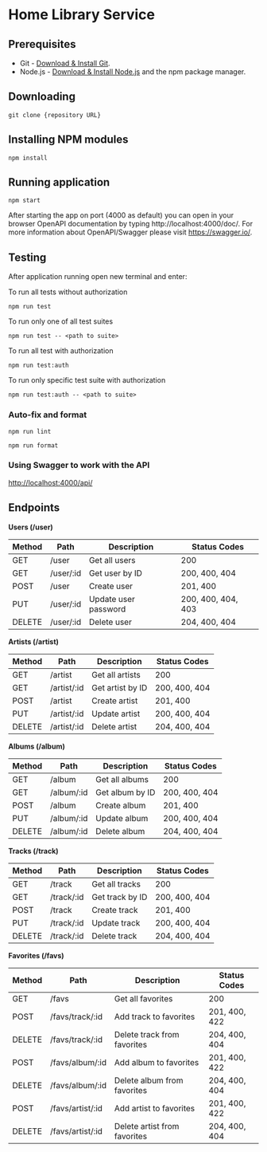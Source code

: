 # Home Library Service

## Prerequisites

- Git - [Download & Install Git](https://git-scm.com/downloads).
- Node.js - [Download & Install Node.js](https://nodejs.org/en/download/) and the npm package manager.

## Downloading

```
git clone {repository URL}
```

## Installing NPM modules

```
npm install
```

## Running application

```
npm start
```

After starting the app on port (4000 as default) you can open
in your browser OpenAPI documentation by typing http://localhost:4000/doc/.
For more information about OpenAPI/Swagger please visit https://swagger.io/.

## Testing

After application running open new terminal and enter:

To run all tests without authorization

```
npm run test
```

To run only one of all test suites

```
npm run test -- <path to suite>
```

To run all test with authorization

```
npm run test:auth
```

To run only specific test suite with authorization

```
npm run test:auth -- <path to suite>
```

### Auto-fix and format

```
npm run lint
```

```
npm run format
```

### Using Swagger to work with the API

<http://localhost:4000/api/>

## Endpoints

**Users (/user)**

| Method | Path      | Description          | Status Codes       |
| ------ | --------- | -------------------- | ------------------ |
| GET    | /user     | Get all users        | 200                |
| GET    | /user/:id | Get user by ID       | 200, 400, 404      |
| POST   | /user     | Create user          | 201, 400           |
| PUT    | /user/:id | Update user password | 200, 400, 404, 403 |
| DELETE | /user/:id | Delete user          | 204, 400, 404      |

**Artists (/artist)**

| Method | Path        | Description      | Status Codes  |
| ------ | ----------- | ---------------- | ------------- |
| GET    | /artist     | Get all artists  | 200           |
| GET    | /artist/:id | Get artist by ID | 200, 400, 404 |
| POST   | /artist     | Create artist    | 201, 400      |
| PUT    | /artist/:id | Update artist    | 200, 400, 404 |
| DELETE | /artist/:id | Delete artist    | 204, 400, 404 |

**Albums (/album)**

| Method | Path       | Description     | Status Codes  |
| ------ | ---------- | --------------- | ------------- |
| GET    | /album     | Get all albums  | 200           |
| GET    | /album/:id | Get album by ID | 200, 400, 404 |
| POST   | /album     | Create album    | 201, 400      |
| PUT    | /album/:id | Update album    | 200, 400, 404 |
| DELETE | /album/:id | Delete album    | 204, 400, 404 |

**Tracks (/track)**

| Method | Path       | Description     | Status Codes  |
| ------ | ---------- | --------------- | ------------- |
| GET    | /track     | Get all tracks  | 200           |
| GET    | /track/:id | Get track by ID | 200, 400, 404 |
| POST   | /track     | Create track    | 201, 400      |
| PUT    | /track/:id | Update track    | 200, 400, 404 |
| DELETE | /track/:id | Delete track    | 204, 400, 404 |

**Favorites (/favs)**

| Method | Path             | Description                  | Status Codes  |
| ------ | ---------------- | ---------------------------- | ------------- |
| GET    | /favs            | Get all favorites            | 200           |
| POST   | /favs/track/:id  | Add track to favorites       | 201, 400, 422 |
| DELETE | /favs/track/:id  | Delete track from favorites  | 204, 400, 404 |
| POST   | /favs/album/:id  | Add album to favorites       | 201, 400, 422 |
| DELETE | /favs/album/:id  | Delete album from favorites  | 204, 400, 404 |
| POST   | /favs/artist/:id | Add artist to favorites      | 201, 400, 422 |
| DELETE | /favs/artist/:id | Delete artist from favorites | 204, 400, 404 |
